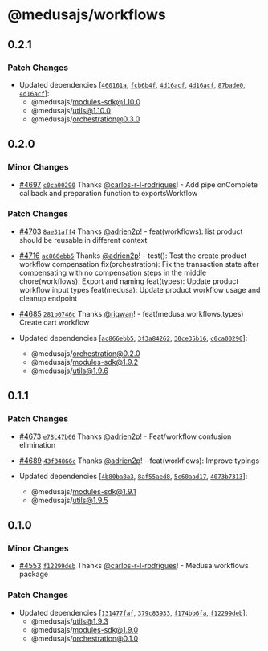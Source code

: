 # @medusajs/workflows

## 0.2.1

### Patch Changes

- Updated dependencies [[`460161a`](https://github.com/Decazen-Platform/medusa/commit/460161a69f22cf6d561952e92e7d9b56912113e6), [`fcb6b4f`](https://github.com/Decazen-Platform/medusa/commit/fcb6b4f510dba2757570625acb5da9476b7544fd), [`4d16acf`](https://github.com/Decazen-Platform/medusa/commit/4d16acf5f096b5656b645f510f9c971e7c2dc9ef), [`4d16acf`](https://github.com/Decazen-Platform/medusa/commit/4d16acf5f096b5656b645f510f9c971e7c2dc9ef), [`87bade0`](https://github.com/Decazen-Platform/medusa/commit/87bade096e3d536f29ddc57dbc4c04e5d7a46e4b), [`4d16acf`](https://github.com/Decazen-Platform/medusa/commit/4d16acf5f096b5656b645f510f9c971e7c2dc9ef)]:
  - @medusajs/modules-sdk@1.10.0
  - @medusajs/utils@1.10.0
  - @medusajs/orchestration@0.3.0

## 0.2.0

### Minor Changes

- [#4697](https://github.com/medusajs/medusa/pull/4697) [`c0ca00290`](https://github.com/medusajs/medusa/commit/c0ca00290106fbdc8e15077bc8d1c3eafbef59f2) Thanks [@carlos-r-l-rodrigues](https://github.com/carlos-r-l-rodrigues)! - Add pipe onComplete callback and preparation function to exportsWorkflow

### Patch Changes

- [#4703](https://github.com/medusajs/medusa/pull/4703) [`8ae31aff4`](https://github.com/medusajs/medusa/commit/8ae31aff4b23c980a2ecc8300a75798c263f0298) Thanks [@adrien2p](https://github.com/adrien2p)! - feat(workflows): list product should be reusable in different context

- [#4716](https://github.com/medusajs/medusa/pull/4716) [`ac866ebb5`](https://github.com/medusajs/medusa/commit/ac866ebb5197ee694dda91824b501109012a3dd1) Thanks [@adrien2p](https://github.com/adrien2p)! - test(): Test the create product workflow compensation
  fix(orchestration): Fix the transaction state after compensating with no compensation steps in the middle
  chore(workflows): Export and naming
  feat(types): Update product workflow input types
  feat(medusa): Update product workflow usage and cleanup endpoint

- [#4685](https://github.com/medusajs/medusa/pull/4685) [`281b0746c`](https://github.com/medusajs/medusa/commit/281b0746cfbe80b83c6a67d1ea120b47a0ea7121) Thanks [@riqwan](https://github.com/riqwan)! - feat(medusa,workflows,types) Create cart workflow

- Updated dependencies [[`ac866ebb5`](https://github.com/medusajs/medusa/commit/ac866ebb5197ee694dda91824b501109012a3dd1), [`3f3a84262`](https://github.com/medusajs/medusa/commit/3f3a84262ce9cbd911923278a54e301fbe9a4634), [`30ce35b16`](https://github.com/medusajs/medusa/commit/30ce35b163afa25f4e1d8d1bd392f401a3b413df), [`c0ca00290`](https://github.com/medusajs/medusa/commit/c0ca00290106fbdc8e15077bc8d1c3eafbef59f2)]:
  - @medusajs/orchestration@0.2.0
  - @medusajs/modules-sdk@1.9.2
  - @medusajs/utils@1.9.6

## 0.1.1

### Patch Changes

- [#4673](https://github.com/medusajs/medusa/pull/4673) [`e78c47b66`](https://github.com/medusajs/medusa/commit/e78c47b66fe99f5d242ca119dea580804a31768c) Thanks [@adrien2p](https://github.com/adrien2p)! - Feat/workflow confusion elimination

- [#4689](https://github.com/medusajs/medusa/pull/4689) [`43f34866c`](https://github.com/medusajs/medusa/commit/43f34866c817da43ca2b865fd58e5fc8c3dc891b) Thanks [@adrien2p](https://github.com/adrien2p)! - feat(workflows): Improve typings

- Updated dependencies [[`4b80ba8a3`](https://github.com/medusajs/medusa/commit/4b80ba8a356806da3c92634e40e8946da25e35ee), [`8af55aed8`](https://github.com/medusajs/medusa/commit/8af55aed87da7252c7c261175bc98331466a0da8), [`5c60aad17`](https://github.com/medusajs/medusa/commit/5c60aad177a99574ffff5ebdc02ce9dc86ef9af9), [`4073b7313`](https://github.com/medusajs/medusa/commit/4073b73130c874dc7d2240726224a01b7b19b1a1)]:
  - @medusajs/modules-sdk@1.9.1
  - @medusajs/utils@1.9.5

## 0.1.0

### Minor Changes

- [#4553](https://github.com/medusajs/medusa/pull/4553) [`f12299deb`](https://github.com/medusajs/medusa/commit/f12299deb10baadab1505cd4ac353dd5d1c8fa7c) Thanks [@carlos-r-l-rodrigues](https://github.com/carlos-r-l-rodrigues)! - Medusa workflows package

### Patch Changes

- Updated dependencies [[`131477faf`](https://github.com/medusajs/medusa/commit/131477faf0409c49d4aacf26ea591e33b2fa22fd), [`379c83933`](https://github.com/medusajs/medusa/commit/379c83933ed12a4ec712e7f3c9b0252e4a4601dd), [`f174bb6fa`](https://github.com/medusajs/medusa/commit/f174bb6fa1b105b39065478a67b6be0b968f707a), [`f12299deb`](https://github.com/medusajs/medusa/commit/f12299deb10baadab1505cd4ac353dd5d1c8fa7c)]:
  - @medusajs/utils@1.9.3
  - @medusajs/modules-sdk@1.9.0
  - @medusajs/orchestration@0.1.0

